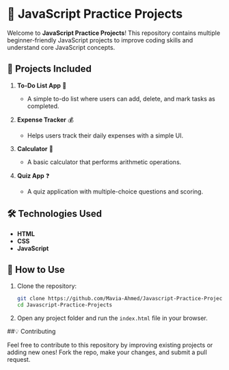 # 🚀 JavaScript Practice Projects

Welcome to **JavaScript Practice Projects**! This repository contains multiple beginner-friendly JavaScript projects to improve coding skills and understand core JavaScript concepts.

## 📌 Projects Included

1. **To-Do List App** 📝  
   - A simple to-do list where users can add, delete, and mark tasks as completed.

2. **Expense Tracker** 💰  
   - Helps users track their daily expenses with a simple UI.

3. **Calculator** 🧮  
   - A basic calculator that performs arithmetic operations.

4. **Quiz App** ❓  
   - A quiz application with multiple-choice questions and scoring.


## 🛠️ Technologies Used

- **HTML**  
- **CSS**  
- **JavaScript**  


## 🎯 How to Use

1. Clone the repository:
   ```sh
   git clone https://github.com/Mavia-Ahmed/Javascript-Practice-Projects.git
   cd Javascript-Practice-Projects
   ```
2. Open any project folder and run the `index.html` file in your browser.


##💡 Contributing

Feel free to contribute to this repository by improving existing projects or adding new ones! Fork the repo, make your changes, and submit a pull request.
